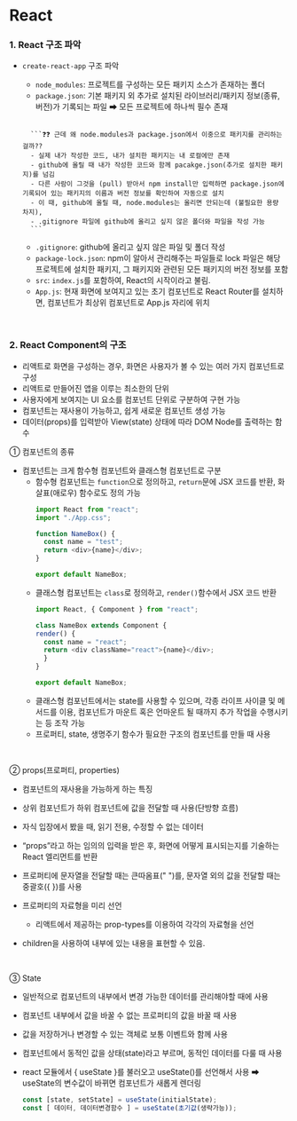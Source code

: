# React

### 1. React 구조 파악
- `create-react-app` 구조 파악
    - `node_modules`: 프로젝트를 구성하는 모든 패키지 소스가 존재하는 폴더
    - `package.json`: 기본 패키지 외 추가로 설치된 라이브러리/패키지 정보(종류, 버전)가 기록되는 파일 ➡ 모든 프로젝트에 하나씩 필수 존재 
    <br>

        ```❓❓ 근데 왜 node.modules과 package.json에서 이중으로 패키지를 관리하는 걸까??
        - 실제 내가 작성한 코드, 내가 설치한 패키지는 내 로컬에만 존재
        - github에 올릴 때 내가 작성한 코드와 함께 pacakge.json(추가로 설치한 패키지)를 넘김
        - 다른 사람이 그것을 (pull) 받아서 npm install만 입력하면 package.json에 기록되어 있는 패키지의 이름과 버전 정보를 확인하여 자동으로 설치
        - 이 때, github에 올릴 때, node.modules는 올리면 안되는데 (불필요한 용량 차지),
        - .gitignore 파일에 github에 올리고 싶지 않은 폴더와 파일을 작성 가능
        ``` 
    - `.gitignore`: github에 올리고 싶지 않은 파일 및 폴더 작성
    - `package-lock.json`: npm이 알아서 관리해주는 파일들로 lock 파일은 해당 프로젝트에 설치한 패키지, 그 패키지와 관련된 모든 패키지의 버전 정보를 포함
    - `src`: `index.js`를 포함하여, React의 시작이라고 불림.
    - `App.js`: 현재 화면에 보여지고 있는 초기 컴포넌트로 React Router를 설치하면, 컴포넌트가 최상위 컴포넌트로 App.js 자리에 위치
<br>

### 2. React Component의 구조

- 리액트로 화면을 구성하는 경우, 화면은 사용자가 볼 수 있는 여러 가지 컴포넌트로 구성
- 리액트로 만들어진 앱을 이루는 최소한의 단위
- 사용자에게 보여지는 UI 요소를 컴포넌트 단위로 구분하여 구현 가능
- 컴포넌트는 재사용이 가능하고, 쉽게 새로운 컴포넌트 생성 가능
- 데이터(props)를 입력받아 View(state) 상태에 따라 DOM Node를 출력하는 함수

① 컴포넌트의 종류
- 컴포넌트는 크게 함수형 컴포넌트와 클래스형 컴포넌트로 구분
  - 함수형 컴포넌트는 `function`으로 정의하고, `return`문에 JSX 코드를 반환, 화살표(애로우) 함수로도 정의 가능
    <br>
    ```javascript
    import React from "react";
    import "./App.css";

    function NameBox() {
      const name = "test";
      return <div>{name}</div>;
    }

    export default NameBox;
    ```
  - 클래스형 컴포넌트는 `class`로 정의하고, `render()`함수에서 JSX 코드 반환
    <br>
    ```javascript
    import React, { Component } from "react";

    class NameBox extends Component {
    render() {
      const name = "react";
      return <div className="react">{name}</div>;
      }
    }

    export default NameBox;
    ```
  - 클래스형 컴포넌트에서는 state를 사용할 수 있으며, 각종 라이프 사이클 및 메서드를 이용, 컴포넌트가 마운트 혹은 언마운트 될 때까지 추가 작업을 수행시키는 등 조작 가능
  - 프로퍼티, state, 생명주기 함수가 필요한 구조의 컴포넌트를 만들 때 사용

<br>

② props(프로퍼티, properties)
- 컴포넌트의 재사용을 가능하게 하는 특징
- 상위 컴포넌트가 하위 컴포넌트에 값을 전달할 때 사용(단방향 흐름)
- 자식 입장에서 봤을 때, 읽기 전용, 수정할 수 없는 데이터
- “props”라고 하는 임의의 입력을 받은 후, 화면에 어떻게 표시되는지를 기술하는 React 엘리먼트를 반환

- 프로퍼티에 문자열을 전달할 때는 큰따옴표(" ")를, 문자열 외의 값을 전달할 때는 중괄호({ })를 사용
- 프로퍼티의 자료형을 미리 선언
  - 리액트에서 제공하는 prop-types를 이용하여 각각의 자료형을 선언
- children을 사용하여 내부에 있는 내용을 표현할 수 있음.

<br>

③ State
- 일반적으로 컴포넌트의 내부에서 변경 가능한 데이터를 관리해야할 때에 사용
- 컴포넌트 내부에서 값을 바꿀 수 없는 프로퍼티의 값을 바꿀 때 사용
- 값을 저장하거나 변경할 수 있는 객체로 보통 이벤트와 함께 사용
- 컴포넌트에서 동적인 값을 상태(state)라고 부르며, 동적인 데이터를 다룰 때 사용
- react 모듈에서 { useState }를 불러오고 useState()를 선언해서 사용 ➡ useState의 변수값이 바뀌면 컴포넌트가 새롭게 렌더링
  
  ```javascript
  const [state, setState] = useState(initialState);
  const [ 데이터, 데이터변경함수 ] = useState(초기값(생략가능));
  ```
